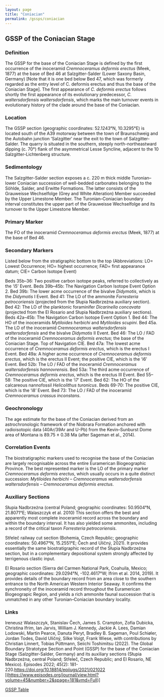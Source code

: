 ```yaml
---
layout: page
title: "Coniacian"
permalink: /gssps/coniacian
---
```

## GSSP of the Coniacian Stage

### Definition
The GSSP for the base of the Coniacian Stage is defined by the first occurrence of the inoceramid _Cremnoceramus deformis erectus_ (Meek, 1877) at the base of Bed 46 at Salzgitter-Salder (Lower Saxony Basin, Germany) [Note that it is one bed below Bed 47, which was formerly regarded as the entry level of C. deformis erectus and thus the base of the Coniacian Stage].
The first appearance of _C. deformis erectus_ follows shortly the first appearance of its evolutionary predecessor, _C. waltersdorfensis waltersdorfensis_, which marks the main turnover events in evolutionary history of the clade around the base of the Coniacian. 

### Location
The GSSP section (geographic coordinates: 52.1243°N, 10.3295°E) is located south of the A39 motorway between the town of Braunschweig and the Autobahn junction ‘Salzgitter’ near the exit to the town of Salzgitter-Salder. The quarry is situated in the southern, steeply north-northeastward dipping (c. 70°) flank of the asymmetrical Lesse Syncline, adjacent to the 10 Salzgitter-Lichtenberg structure.

### Sedimentology
The Salzgitter-Salder section exposes a c. 220 m thick middle Turonian–lower Coniacian succession of well-bedded carbonates belonging to the Söhlde, Salder, and Erwitte Formations. The latter consists of the Grauweisse Wechselfolge (Grey and White Alteration) Member succeeded by the Upper Limestone Member. The Turonian–Coniacian boundary interval constitutes the upper part of the Grauweisse Wechselfolge and its turnover to the Upper Limestone Member.

### Primary Marker
The FO of the inoceramid _Cremnoceramus deformis erectus_ (Meek, 1877) at the base of Bed 46.

### Secondary Markers
Listed below from the stratigraphic bottom to the top (Abbreviations: LO= Lowest Occurrence; HO= highest occurrence; FAD= first appearance datum; CIE= Carbon Isotope Event)

Beds 35b–36: Two positive carbon isotope peaks, referred to collectively as the ‘i5’ Event.
Beds 39b–45b: The Navigation Carbon Isotope Event Option 2.
Bed 39b: The lower acme occurrence of the bivalve _Didymotis_, which is the _Didymotis_ I Event.
Bed 41: The LO of the ammonite _Forresteria petrocoriensis_ (projected from the Słupia Nadbrzeżna auxiliary section).
Bed 42: The LO of the planktonic foraminifer _Dicarinella concavata_ (projected from the El Rosario and Słupia Nadbrzeżna auxiliary sections).
Beds 42a–45b: The Navigation Carbon Isotope Event Option 1.
Bed 44: The HO of the inoceramids _Mytiloides herbichi_ and _Mytiloides scupini_.
Bed 45a. The LO of the inoceramid _Cremnoceramus waltersdorfensis waltersdorfensis_ and the bivalve _Didymotis_ II Event.
Bed 46: The LO / FAD of the inoceramid _Cremnoceramus deformis erectus_; the base of the Coniacian Stage. Top of Navigation CIE.
Bed 47a: The lowest acme occurrence of _Cremnoceramus deformis erectus_, which is the erectus I Event.
Bed 49a: A higher acme occurrence of _Cremnoceramus deformis erectus_, which is the erectus II Event; the positive CIE, which is the ‘i6’ Event.
Bed 52b: The LO / FAD of the inoceramid _Cremnoceramus waltersdorfensis hannovrensis_.
Bed 53a: The third acme occurrence of _Cremnoceramus deformis erectus_, which is the erectus III Event.
Bed 55–58: The positive CIE, which is the ‘i7’ Event.
Bed 62: The HO of the calcareous nannofossil _Helicolithus turonicus_.
Beds 69-70: The positive CIE, which is the ‘i8’ Event.
Bed 73: The LO / FAD of the inoceramid _Cremnoceramus crassus inconstans_.

### Geochronology
The age estimate for the base of the Coniacian derived from an astrochronologic framework of the Niobrara Formation anchored with radioisotopic data (40Ar/39Ar and U-Pb) from the Kevin–Sunburst Dome area of Montana is 89.75 ± 0.38 Ma (after Sageman et al., 2014).

### Correlation Events
The biostratigraphic markers used to recognise the base of the Coniacian are largely recognisable across the entire Euramerican Biogeographic Province. The best represented marker is the LO of the primary marker _Cremnoceramus deformis erectus_, which usually occurs in a quite distinct succession: _Mytiloides herbichi – Cremnoceramus waltersdorfensis waltersdorfensis – Cremnoceramus deformis erectus_.

### Auxiliary Sections
Słupia Nadbrzeżna (central Poland; geographic coordinates: 50.9504°N, 21.8071°E; Walaszczyk et al. 2010) This section offers the best and apparently most complete inoceramid record across the boundary and within the boundary interval. It has also yielded some ammonites, including a record of the critical taxon _Forresteria petrocoriensis_.

Střeleč railway cut section (Bohemia, Czech Republic; geographic coordinates: 50.4967°N, 15.2551°E; Čech and Uličný, 2021). It provides essentially the same biostratigraphic record of the Słupia Nadbrzeżna section, but in a complementary depositional system strongly affected by terrigenous clastic input.

El Rosario section (Sierra del Carmen National Park, Coahuila, Mexico; geographic coordinates: 29.0294°N, -102.4617°W; Ifrim et al. 2014, 2019). It provides details of the boundary record from an area close to the southern entrance to the North American Western Interior Seaway. It confirms the synchroneity of the inoceramid record throughout the Euramerican Biogeograpic Region, and yields a rich ammonite faunal succession that is unmatched in any other Turonian–Coniacian boundary locality.

### Links
Ireneusz Walaszczyk, Stanislav Čech, James S. Crampton, Zofia Dubicka, Christina Ifrim, Ian Jarvis, William J. Kennedy, Jackie A. Lees, Damian Lodowski, Martin Pearce, Danuta Peryt, Bradley B. Sageman, Poul Schiøler, Jordan Todes, David Uličný, Silke Voigt, Frank Wiese, with contributions by Christian Linnert, Tobias Püttmann, Seiichi Toshimitsu (2022). The Global Boundary Stratotype Section and Point (GSSP) for the base of the Coniacian Stage (Salzgitter-Salder, Germany) and its auxiliary sections (Słupia Nadbrzeżna, central Poland; Střeleč, Czech Republic; and El Rosario, NE Mexico). Episodes 2022; 45(2): 181-220.https://doi.org/10.18814/epiiugs/2021/021022
[(https://www.episodes.org/journal/view.html?volume=45&number=2&spage=181&vmd=Full)]

[GSSP Table](https://stratigraphy.org/gssps/)
